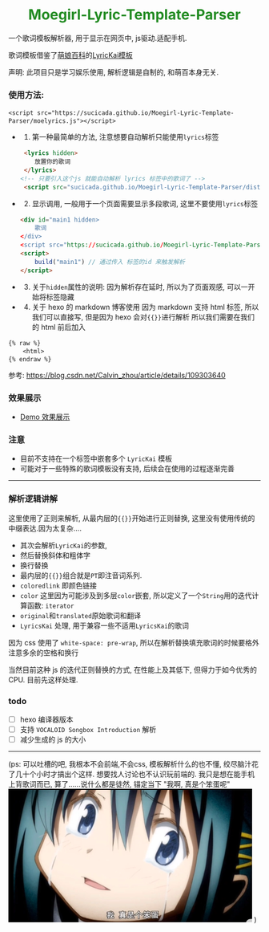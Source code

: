 
<h1 align='center' style="color: #228b22">
    Moegirl-Lyric-Template-Parser
</h1>

一个歌词模板解析器, 用于显示在网页中, js驱动.适配手机.

歌词模板借鉴了[萌娘百科](https://zh.moegirl.org.cn/Mainpage)的[LyricKai模板](https://zh.moegirl.org.cn/Template:LyricsKai)

声明: 此项目只是学习娱乐使用, 解析逻辑是自制的, 和萌百本身无关.

### 使用方法:
```
<script src="https://sucicada.github.io/Moegirl-Lyric-Template-Parser/moelyrics.js"></script>
```
- 1. 第一种最简单的方法, 注意想要自动解析只能使用`lyrics`标签
    ```html
     <lyrics hidden>
        放置你的歌词
     </lyrics>
    <!-- 只要引入这个js 就能自动解析 lyrics 标签中的歌词了 -->
     <script src="sucicada.github.io/Moegirl-Lyric-Template-Parser/dist/moelyrics.min.js"></script>

    ```
- 2. 显示调用, 一般用于一个页面需要显示多段歌词, 这里不要使用`lyrics`标签
    ```html
    <div id="main1 hidden>
        歌词
    </div>
    <script src="https://sucicada.github.io/Moegirl-Lyric-Template-Parser/dist/moelyrics.min.js"></script>
    <script>
        build("main1") // 通过传入 标签的id 来触发解析
    </script>
    ```
- 3. 关于`hidden`属性的说明: 因为解析存在延时, 所以为了页面观感, 可以一开始将标签隐藏
- 4. 关于 hexo 的 markdown 博客使用
因为 markdown 支持 html 标签, 所以我们可以直接写, 但是因为 hexo 会对`{{}}`进行解析
所以我们需要在我们的 html 前后加入
```
{% raw %}
    <html>
{% endraw %}
```
参考: https://blog.csdn.net/Calvin_zhou/article/details/109303640


### 效果展示
- [Demo 效果展示](https://sucicada.github.io/Moegirl-Lyric-Template-Parser/example.html)
### 注意
- 目前不支持在一个标签中嵌套多个 `LyricKai` 模板
- 可能对于一些特殊的歌词模板没有支持, 后续会在使用的过程逐渐完善

---
### 解析逻辑讲解
这里使用了正则来解析, 从最内层的`{{}}`开始进行正则替换, 这里没有使用传统的中缀表达.因为太复杂....

- 其次会解析`LyricKai`的参数,
- 然后替换斜体和粗体字
- 换行替换
- 最内层的`{{}}`组合就是`PT`即注音词系列.
- `coloredlink` 即颜色链接
- `color`
  这里因为可能涉及到多层`color`嵌套, 所以定义了一个`String`用的迭代计算函数: `iterator`
- `original`和`translated`原始歌词和翻译
- `LyricsKai` 处理, 用于兼容一些不适用`LyricsKai`的歌词

因为 css 使用了 `white-space: pre-wrap`, 所以在解析替换填充歌词的时候要格外注意多余的空格和换行

当然目前这种 js 的迭代正则替换的方式, 在性能上及其低下, 但得力于如今优秀的 CPU. 目前先这样处理.

### todo
- [ ] hexo 编译器版本
- [ ] 支持 `VOCALOID Songbox Introduction` 解析
- [ ] 减少生成的 js 的大小
----
(ps: 可以吐槽的吧, 我根本不会前端,不会css, 模板解析什么的也不懂, 绞尽脑汁花了几十个小时才搞出个这样.
想要找人讨论也不认识玩前端的. 我只是想在能手机上背歌词而已,
算了......说什么都是徒然, 锚定当下
"我啊, 真是个笨蛋呢"
![](./sayaka.png)
)
